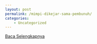 ```yaml
---
layout: post
permalink: /mimpi-dikejar-sama-pembunuh/
categories:
    - Uncategorized
---
```


[Baca Selengkapnya](/08)
